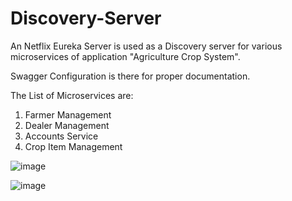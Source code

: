 # Discovery-Server

An Netflix Eureka Server is used as a Discovery server for various microservices of application "Agriculture Crop System".

Swagger Configuration is there for proper documentation.

The List of Microservices are:
  1. Farmer Management
  2. Dealer Management
  3. Accounts Service
  4. Crop Item Management

![image](https://user-images.githubusercontent.com/68285354/172130475-eadbd13e-089f-4a2c-922b-5ed95f78652c.png)


![image](https://user-images.githubusercontent.com/68285354/172130457-d9b61076-83b1-44da-8496-bac7586d2f35.png)

  
